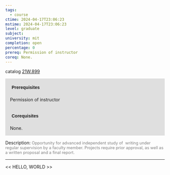 ```yaml
---
tags:
  - course
ctime: 2024-04-17T23:06:23
mstime: 2024-04-17T23:06:23
level: graduate
subject: 
university: mit
completion: open
percentage: 0
prereq: Permission of instructor
coreq: None.
---
```


catalog [21W.899](http://student.mit.edu/catalog/m21Wb.html#21W.899)

<span style="display: block; padding: 15px; background-color: rgb(100, 100, 100, 0.2);"><font id="m_prereq2705_0" style="display: block; font-family: Arial, sans-serif; font-weight: bold; padding: 5px">Prerequisites</font><br><span id="prereq2705_0">Permission of instructor</span></span>
<span style="display: block; padding: 15px; background-color: rgb(100, 100, 100, 0.2);"><font id="m_coreq2705_0" style="display: block; font-family: Arial, sans-serif; font-weight: bold; padding: 5px">Corequisites</font><br><span id="coreq2705_0">None.</span></span>

<font style="">Description:</font>
<font style="color: grey; font-size: 0.8rem;">Opportunity for advanced independent study of  writing under regular supervision by a faculty member. Projects require prior approval, as well as a written proposal and a final report.</font>



---

<< HELLO, WORLD >>
